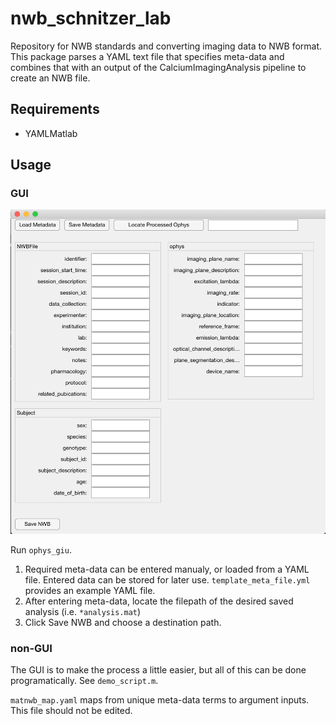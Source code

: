 # nwb_schnitzer_lab
Repository for NWB standards and converting imaging data to NWB format. This package parses a YAML text file that specifies meta-data and combines that with an output of the CalciumImagingAnalysis pipeline to create an NWB file.

## Requirements
* YAMLMatlab

## Usage

### GUI
![GUI image](images/gui_pic.png)

Run `ophys_giu`. 
1. Required meta-data can be entered manualy, or loaded from a YAML file. Entered data can be stored for later use. `template_meta_file.yml` provides an example YAML file. 
2. After entering meta-data, locate the filepath of the desired saved analysis (i.e. `*analysis.mat`)
3. Click Save NWB and choose a destination path.

### non-GUI
The GUI is to make the process a little easier, but all of this can be done programatically. See `demo_script.m`.


`matnwb_map.yaml` maps from unique meta-data terms to argument inputs. This file should not be edited.